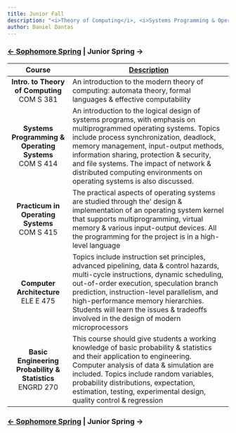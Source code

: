 ```yaml
---
title: Junior Fall 
description: "<i>Theory of Computing</i>, <i>Systems Programming & Operating Systems</i>, <i>Computer Architecture</i>, and <i>Basic Engineering Probability & Statistics</i>"
author: Daniel Dantas
---
```


### [← Sophomore Spring](https://dantasfiles.com/2000/01/24/cornell-sophomore-spring.html) | Junior Spring →

| Course | [Description](https://ecommons.cornell.edu/items/ca4d2314-7dfe-4832-8627-c179c013a19e) |
| :---: | --- |
| **Intro. to Theory of Computing** <br> COM S 381 | An introduction to the modern theory of computing: automata theory, formal languages & effective computability
| **Systems Programming & Operating Systems** <br> COM S 414 | An introduction to the logical design of systems programs, with emphasis on multiprogrammed operating systems. Topics include process synchronization, deadlock, memory management, input-output methods, information sharing, protection & security, and file systems. The impact of network & distributed computing environments on operating systems is also discussed.
| **Practicum in Operating Systems** <br> COM S 415 | The practical aspects of operating systems are studied through the' design & implementation of an operating system kernel that supports multiprogramming, virtual memory & various input-output devices. All the programming for the project is in a high-level language |
| **Computer Architecture** <br> ELE E 475 | Topics include instruction set principles, advanced pipelining, data & control hazards, multi-cycle instructions, dynamic scheduling, out-of-order execution, speculation branch prediction, instruction-level parallelism, and high-performance memory hierarchies. Students will learn the issues & tradeoffs involved in the design of modern microprocessors |
| **Basic Engineering Probability & Statistics** <br> ENGRD 270 | This course should give students a working knowledge of basic probability & statistics and their application to engineering. Computer analysis of data & simulation are included. Topics include random variables, probability distributions, expectation, estimation, testing, experimental design, quality control & regression |

### [← Sophomore Spring](https://dantasfiles.com/2000/01/24/cornell-sophomore-spring.html) | Junior Spring →
